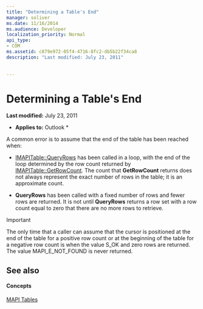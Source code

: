 ```yaml
---
title: "Determining a Table's End"
manager: soliver
ms.date: 11/16/2014
ms.audience: Developer
localization_priority: Normal
api_type:
- COM
ms.assetid: c879e972-05f4-4716-8fc2-db5b22f34ca8
description: "Last modified: July 23, 2011"
 
 
---
```


# Determining a Table's End

 **Last modified:** July 23, 2011 
  
 * **Applies to:** Outlook * 
  
 A common error is to assume that the end of the table has been reached when: 
  
- [IMAPITable::QueryRows](imapitable-queryrows.md) has been called in a loop, with the end of the loop determined by the row count returned by [IMAPITable::GetRowCount](imapitable-getrowcount.md). The count that **GetRowCount** returns does not always represent the exact number of rows in the table; it is an approximate count. 
    
- **QueryRows** has been called with a fixed number of rows and fewer rows are returned. It is not until **QueryRows** returns a row set with a row count equal to zero that there are no more rows to retrieve. 
    
> [!IMPORTANT]
> The only time that a caller can assume that the cursor is positioned at the end of the table for a positive row count or at the beginning of the table for a negative row count is when the value S_OK and zero rows are returned. The value MAPI_E_NOT_FOUND is never returned. 
  
## See also

#### Concepts

[MAPI Tables](mapi-tables.md)

